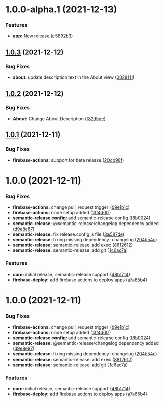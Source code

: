 # 1.0.0-alpha.1 (2021-12-13)


### Features

* **app:** New release ([e5892b3](https://github.com/sws2apps/sws-pocket/commit/e5892b3361c6714831970a176fc2ec94fe4df990))

## [1.0.3](https://github.com/sws2apps/sws-pocket/compare/v1.0.2...v1.0.3) (2021-12-12)


### Bug Fixes

* **about:** update description text in the About view ([0028111](https://github.com/sws2apps/sws-pocket/commit/002811110d60a613caa9efe9f9de7c58154afa16))

## [1.0.2](https://github.com/sws2apps/sws-pocket/compare/v1.0.1...v1.0.2) (2021-12-12)


### Bug Fixes

* **About:** Change About Description ([f82d5de](https://github.com/sws2apps/sws-pocket/commit/f82d5deb271a8293e207c8d4674414d7825b993f))

## [1.0.1](https://github.com/sws2apps/sws-pocket/compare/v1.0.0...v1.0.1) (2021-12-11)


### Bug Fixes

* **firebase-actions:** support for beta release ([20cb98f](https://github.com/sws2apps/sws-pocket/commit/20cb98fc7d7128f33c6a92872b6c2c083135aec7))

# 1.0.0 (2021-12-11)


### Bug Fixes

* **firebase-actions:** change pull_request trigger ([b9e1b1c](https://github.com/sws2apps/sws-pocket/commit/b9e1b1cbe9236b81b526e2cfaf762dff74757a0f))
* **firebase-actions:** node setup added ([13f4d00](https://github.com/sws2apps/sws-pocket/commit/13f4d008074dddd9ff9a806eca3fd42407354462))
* **semantic-release config:** add semantic-release config ([f8b0024](https://github.com/sws2apps/sws-pocket/commit/f8b00249f25b05a86d0cf731a9ef0d48bca124c9))
* **semantic-release:** @semantic-release/changelog dependency added ([d9e8e87](https://github.com/sws2apps/sws-pocket/commit/d9e8e8725911f3d41a8317722b91474856563793))
* **semantic-release:** fix release.config.js file ([3a587de](https://github.com/sws2apps/sws-pocket/commit/3a587de9f2d55dcb8ac7a248bd69616004ac924e))
* **semantic-release:** fixing missing dependency: changelog ([204b54c](https://github.com/sws2apps/sws-pocket/commit/204b54cb15033253f8b4ab9de60fc63519203ee7))
* **semantic-release:** semantic-release: add exec ([8812612](https://github.com/sws2apps/sws-pocket/commit/88126126aacda6f49ec17dca79a7915e6f2ea723))
* **semantic-release:** semantic-release: add git ([1c6ac7a](https://github.com/sws2apps/sws-pocket/commit/1c6ac7a74aa37002b3be6b556464809097122b30))


### Features

* **core:** initial release, semantic-release support ([48b1714](https://github.com/sws2apps/sws-pocket/commit/48b17145d5ea807db582a0f7bd3b676e22414c04))
* **firebase-deploy:** add firebase actions to deploy apps ([a7a65b4](https://github.com/sws2apps/sws-pocket/commit/a7a65b4a2cf883100ba6b6188439f019f2950cf3))

# 1.0.0 (2021-12-11)


### Bug Fixes

* **firebase-actions:** change pull_request trigger ([b9e1b1c](https://github.com/sws2apps/sws-pocket/commit/b9e1b1cbe9236b81b526e2cfaf762dff74757a0f))
* **firebase-actions:** node setup added ([13f4d00](https://github.com/sws2apps/sws-pocket/commit/13f4d008074dddd9ff9a806eca3fd42407354462))
* **semantic-release config:** add semantic-release config ([f8b0024](https://github.com/sws2apps/sws-pocket/commit/f8b00249f25b05a86d0cf731a9ef0d48bca124c9))
* **semantic-release:** @semantic-release/changelog dependency added ([d9e8e87](https://github.com/sws2apps/sws-pocket/commit/d9e8e8725911f3d41a8317722b91474856563793))
* **semantic-release:** fixing missing dependency: changelog ([204b54c](https://github.com/sws2apps/sws-pocket/commit/204b54cb15033253f8b4ab9de60fc63519203ee7))
* **semantic-release:** semantic-release: add exec ([8812612](https://github.com/sws2apps/sws-pocket/commit/88126126aacda6f49ec17dca79a7915e6f2ea723))
* **semantic-release:** semantic-release: add git ([1c6ac7a](https://github.com/sws2apps/sws-pocket/commit/1c6ac7a74aa37002b3be6b556464809097122b30))


### Features

* **core:** initial release, semantic-release support ([48b1714](https://github.com/sws2apps/sws-pocket/commit/48b17145d5ea807db582a0f7bd3b676e22414c04))
* **firebase-deploy:** add firebase actions to deploy apps ([a7a65b4](https://github.com/sws2apps/sws-pocket/commit/a7a65b4a2cf883100ba6b6188439f019f2950cf3))
